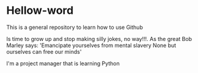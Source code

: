 # Hellow-word
This is a general repository to learn how to use Github

Is time to grow up and stop making silly jokes, no way!!!. As the great Bob Marley says:
'Emancipate yourselves from mental slavery
None but ourselves can free our minds'

I'm a project manager that is learning Python
